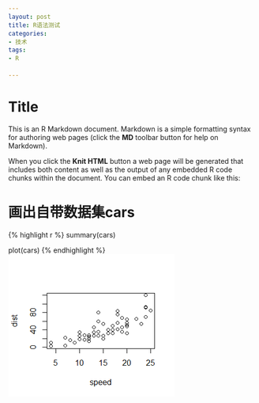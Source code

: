```yaml
---
layout: post
title: R语法测试
categories:
- 技术
tags:
- R

---
```

Title
============

This is an R Markdown document. Markdown is a simple formatting syntax for authoring web pages (click the **MD** toolbar button for help on Markdown).

When you click the **Knit HTML** button a web page will be generated that includes both content as well as the output of any embedded R code chunks within the document. You can embed an R code chunk like this:

# 画出自带数据集cars #
{% highlight r %}
summary(cars)

plot(cars)
{% endhighlight %}
![cars](/picture/cars.png)